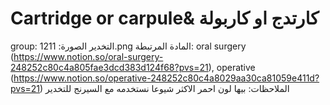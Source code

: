 # Cartridge or carpule& كارتدج او كاربولة

group: التخدير
الصورة: 1211.png
المادة المرتبطة: oral surgery (https://www.notion.so/oral-surgery-248252c80c4a805fae3dcd383d124f68?pvs=21), operative (https://www.notion.so/operative-248252c80c4a8029aa30ca81059e411d?pvs=21)
الملاحظات: بيها لون احمر الاكثر شيوعا نستخدمه مع السيرنج للتخدير